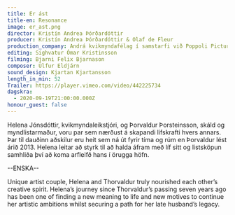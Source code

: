 ```yaml
---
title: Er ást
title-en: Resonance
image: er_ast.png
director: Kristín Andrea Þórðardóttir
producer: Kristín Andrea Þórðardóttir & Olaf de Fleur
production_company: Andrá kvikmyndafélag í samstarfi við Poppoli Pictures
editing: Sighvatur Ómar Kristinsson
filming: Bjarni Felix Bjarnason
composer: Úlfur Eldjárn
sound_design: Kjartan Kjartansson
length_in_min: 52
Trailer: https://player.vimeo.com/video/442225734
dagskra:
  - 2020-09-19T21:00:00.000Z
honour_guest: false
---
```

Helena Jónsdóttir, kvikmyndaleikstjóri, og Þorvaldur Þorsteinsson, skáld og myndlistarmaður, voru par sem nærðust á skapandi lífskrafti hvers annars. Þar til dauðinn aðskilur eru heit sem ná út fyrir tíma og rúm en Þorvaldur lést árið 2013. Helena leitar að styrk til að halda áfram með líf sitt og listsköpun samhliða því að koma arfleifð hans í örugga höfn.

\--ENSKA--

Unique artist couple, Helena and Thorvaldur truly nourished each other’s creative spirit. Helena’s journey since Thorvaldur’s passing seven years ago has been one of finding a new meaning to life and new motives to continue her artistic ambitions whilst securing a path for her late husband’s legacy.